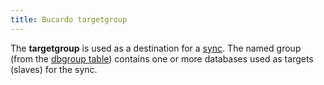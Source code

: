 ```yaml
---
title: Bucardo targetgroup
---
```


The **targetgroup** is used as a destination for a [sync](/Bucardo/object_types/sync).
The named group (from the [dbgroup table](/Bucardo/schema/dbgroup)) contains
one or more databases used as targets (slaves) for the sync.
